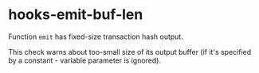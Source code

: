 # hooks-emit-buf-len

Function `emit` has fixed-size transaction hash output.

This check warns about too-small size of its output buffer (if it's
specified by a constant - variable parameter is ignored).
